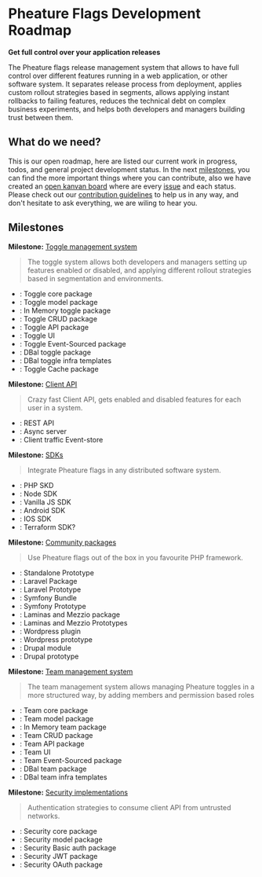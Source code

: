 # Pheature Flags Development Roadmap

**Get full control over your application releases**

The Pheature flags release management system that allows to have full control over different features running
in a web application, or other software system. It separates release process from deployment, 
applies custom rollout strategies based in segments, allows applying instant rollbacks to failing features, 
reduces the technical debt on complex business experiments, and helps both developers and managers building trust 
between them.

## What do we need?

This is our open roadmap, here are listed our current work in progress, todos, and general project development status.
In the next [milestones](https://github.com/pheature-flags/pheature-flags/milestones), you can find the more important things where you can contribute, also we have created 
an [open kanvan board](https://github.com/pheature-flags/pheature-flags/projects/1) where are every [issue](https://github.com/pheature-flags/pheature-flags/issues) and each status.
Please check out our [contribution guidelines](https://github.com/pheature-flags/pheature-flags/blob/main/CONTRIBUTING.md) to help us in any way, and don't hesitate to ask everything, 
we are wiling to hear you.

## Milestones

**Milestone:** [Toggle management system](https://github.com/pheature-flags/pheature-flags/milestone/1)

> The toggle system allows both developers and managers setting up features enabled or disabled, and applying 
> different rollout strategies based in segmentation and environments.

* [](): Toggle core package
* [](): Toggle model package
* [](): In Memory toggle package
* [](): Toggle CRUD package
* [](): Toggle API package
* [](): Toggle UI
* [](): Toggle Event-Sourced package
* [](): DBal toggle package
* [](): DBal toggle infra templates
* [](): Toggle Cache package

**Milestone:** [Client API](https://github.com/pheature-flags/pheature-flags/milestone/2)

> Crazy fast Client API, gets enabled and disabled features for each user in a system. 

* [](): REST API
* [](): Async server
* [](): Client traffic Event-store

**Milestone:** [SDKs](https://github.com/pheature-flags/pheature-flags/milestone/3)

> Integrate Pheature flags in any distributed software system.

* [](): PHP SKD
* [](): Node SDK
* [](): Vanilla JS SDK
* [](): Android SDK
* [](): IOS SDK
* [](): Terraform SDK?

**Milestone:** [Community packages](https://github.com/pheature-flags/pheature-flags/milestone/4)

> Use Pheature flags out of the box in you favourite PHP framework.

* [](): Standalone Prototype
* [](): Laravel Package
* [](): Laravel Prototype
* [](): Symfony Bundle
* [](): Symfony Prototype
* [](): Laminas and Mezzio package
* [](): Laminas and Mezzio Prototypes
* [](): Wordpress plugin
* [](): Wordpress prototype
* [](): Drupal module
* [](): Drupal prototype

**Milestone:** [Team management system](https://github.com/pheature-flags/pheature-flags/milestone/5)

> The team management system allows managing Pheature toggles in a more structured way, by adding members and 
> permission based roles

* [](): Team core package
* [](): Team model package
* [](): In Memory team package
* [](): Team CRUD package
* [](): Team API package
* [](): Team UI
* [](): Team Event-Sourced package
* [](): DBal team package
* [](): DBal team infra templates

**Milestone:** [Security implementations](https://github.com/pheature-flags/pheature-flags/milestone/6)

> Authentication strategies to consume client API from untrusted networks.

* [](): Security core package
* [](): Security model package
* [](): Security Basic auth package
* [](): Security JWT package
* [](): Security OAuth package
